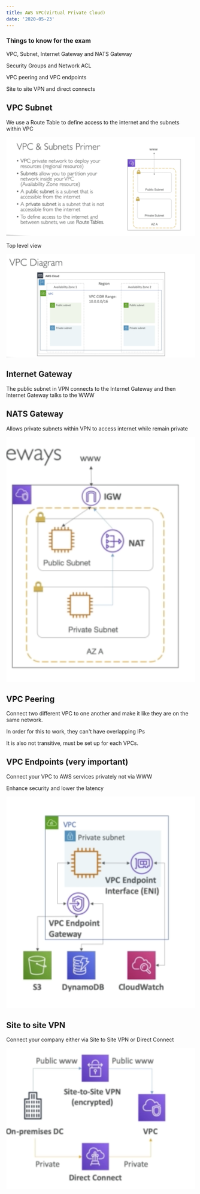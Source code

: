 ```yaml
---
title: AWS VPC(Virtual Private Cloud)
date: '2020-05-23'
---
```


### Things to know for the exam

VPC, Subnet, Internet Gateway and NATS Gateway

Security Groups and Network ACL

VPC peering and VPC endpoints

Site to site VPN and direct connects

## VPC Subnet

We use a Route Table to define access to the internet and the subnets within VPC

![sub](./vpc-subnet.jpg)

Top level view

![top](./vpc-high-level.jpg)

## Internet Gateway

The public subnet in VPN connects to the Internet Gateway and then Internet Gateway talks to the WWW

## NATS Gateway

Allows private subnets within VPN to access internet while remain private

![nats](./nats.jpg)

## VPC Peering

Connect two different VPC to one another and make it like they are on the same network.

In order for this to work, they can't have overlapping IPs

It is also not transitive, must be set up for each VPCs.

## VPC Endpoints **(very important)**

Connect your VPC to AWS services privately not via WWW

Enhance security and lower the latency

![private](./vpc-end.jpg)

## Site to site VPN

Connect your company either via Site to Site VPN or Direct Connect

![site](./siteTosite.jpg)
